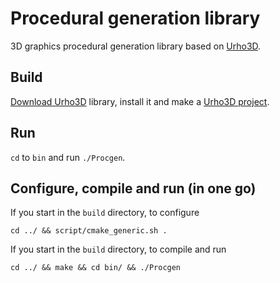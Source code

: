# Procedural generation library

3D graphics procedural generation library based on [Urho3D](https://urho3d.github.io/).

## Build

[Download Urho3D](https://sourceforge.net/projects/urho3d/files/Urho3D/) library, install it and make a [Urho3D project](https://urho3d.github.io/documentation/1.7.1/_using_library.html).

## Run

`cd` to `bin` and run `./Procgen`.

## Configure, compile and run (in one go)

If you start in the `build` directory, to configure

```
cd ../ && script/cmake_generic.sh .
```

If you start in the `build` directory, to compile and run

```
cd ../ && make && cd bin/ && ./Procgen
```
